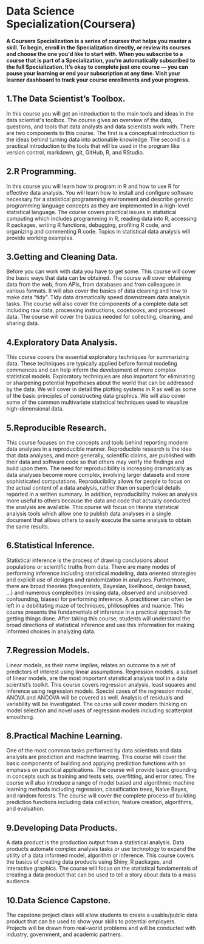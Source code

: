 # Data Science Specialization(Coursera)
**A Coursera Specialization is a series of courses that helps you master a skill. 
To begin, enroll in the Specialization directly, or review its courses and choose the one you'd like to start with. 
When you subscribe to a course that is part of a Specialization, you’re automatically subscribed to the full Specialization. 
It’s okay to complete just one course — you can pause your learning or end your subscription at any time. 
Visit your learner dashboard to track your course enrollments and your progress.**

## 1.The Data Scientist’s Toolbox. 
In this course you will get an introduction to the main tools and ideas in the data scientist's toolbox. 
The course gives an overview of the data, questions, and tools that data analysts and data scientists work with. 
There are two components to this course. 
The first is a conceptual introduction to the ideas behind turning data into actionable knowledge. 
The second is a practical introduction to the tools that will be used in the program like version control, 
markdown, git, GitHub, R, and RStudio.

## 2.R Programming. 
In this course you will learn how to program in R and how to use R for effective data analysis. 
You will learn how to install and configure software necessary for a statistical programming 
environment and describe generic programming language concepts as they are implemented in a high-level statistical language. 
The course covers practical issues in statistical computing which includes programming in R, 
reading data into R, accessing R packages, writing R functions, debugging, profiling R code, and 
organizing and commenting R code. Topics in statistical data analysis will provide working examples.

## 3.Getting and Cleaning Data. 
Before you can work with data you have to get some. 
This course will cover the basic ways that data can be obtained. 
The course will cover obtaining data from the web, from APIs, from databases and from colleagues in various formats. 
It will also cover the basics of data cleaning and how to make data “tidy”. 
Tidy data dramatically speed downstream data analysis tasks. 
The course will also cover the components of a complete data set including raw data, processing instructions, 
codebooks, and processed data. The course will cover the basics needed for collecting, cleaning, and sharing data.

## 4.Exploratory Data Analysis. 
This course covers the essential exploratory techniques for summarizing data. 
These techniques are typically applied before formal modeling commences and can help inform the development of 
more complex statistical models. 
Exploratory techniques are also important for eliminating or sharpening potential hypotheses about 
the world that can be addressed by the data. 
We will cover in detail the plotting systems in R as well as some of the basic principles of constructing data graphics. 
We will also cover some of the common multivariate statistical techniques used to visualize high-dimensional data.

## 5.Reproducible Research. 
This course focuses on the concepts and tools behind reporting modern data analyses in a reproducible manner. 
Reproducible research is the idea that data analyses, and more generally, scientific claims, 
are published with their data and software code so that others may verify the findings and build upon them. 
The need for reproducibility is increasing dramatically as data analyses become more complex, 
involving larger datasets and more sophisticated computations. 
Reproducibility allows for people to focus on the actual content of a data analysis, rather than on 
superficial details reported in a written summary. In addition, reproducibility makes an analysis more useful 
to others because the data and code that actually conducted the analysis are available. 
This course will focus on literate statistical analysis tools which allow one to publish data analyses in 
a single document that allows others to easily execute the same analysis to obtain the same results.

## 6.Statistical Inference. 
Statistical inference is the process of drawing conclusions about populations or scientific truths from data. 
There are many modes of performing inference including statistical modeling, data oriented strategies 
and explicit use of designs and randomization in analyses. 
Furthermore, there are broad theories (frequentists, Bayesian, likelihood, design based, …) 
and numerous complexities (missing data, observed and unobserved confounding, biases) for performing inference. 
A practitioner can often be left in a debilitating maze of techniques, philosophies and nuance. 
This course presents the fundamentals of inference in a practical approach for getting things done. 
After taking this course, students will understand the broad directions of statistical inference and use 
this information for making informed choices in analyzing data.

## 7.Regression Models. 
Linear models, as their name implies, relates an outcome to a set of predictors of interest using linear assumptions. 
Regression models, a subset of linear models, are the most important statistical analysis tool in a data scientist’s toolkit. 
This course covers regression analysis, least squares and inference using regression models. 
Special cases of the regression model, ANOVA and ANCOVA will be covered as well. 
Analysis of residuals and variability will be investigated. 
The course will cover modern thinking on model selection and novel uses of regression models including scatterplot smoothing.

## 8.Practical Machine Learning. 
One of the most common tasks performed by data scientists and data analysts are prediction and machine learning. 
This course will cover the basic components of building and applying prediction functions with an emphasis on 
practical applications. 
The course will provide basic grounding in concepts such as training and tests sets, overfitting, and error rates. 
The course will also introduce a range of model based and algorithmic machine learning methods including regression, 
classification trees, Naive Bayes, and random forests. 
The course will cover the complete process of building prediction functions including data collection, 
feature creation, algorithms, and evaluation.

## 9.Developing Data Products. 
A data product is the production output from a statistical analysis. 
Data products automate complex analysis tasks or use technology to expand the utility of a data informed model, 
algorithm or inference. 
This course covers the basics of creating data products using Shiny, R packages, and interactive graphics. 
The course will focus on the statistical fundamentals of creating a data product that can be used to tell a story 
about data to a mass audience.

## 10.Data Science Capstone. 
The capstone project class will allow students to create a usable/public data product that can be used to 
show your skills to potential employers. Projects will be drawn from real-world problems and will be conducted with 
industry, government, and academic partners.
